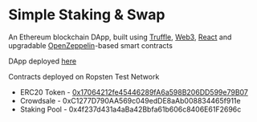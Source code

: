 # Simple Staking & Swap

An Ethereum blockchain DApp, built using [Truffle](https://www.trufflesuite.com/), [Web3](https://web3js.readthedocs.io/en/v1.4.0/), [React](https://reactjs.org/) and upgradable [OpenZeppelin](https://openzeppelin.com/)-based smart contracts

DApp deployed [here](https://bensadeghi.github.io/tala.finance/)

Contracts deployed on Ropsten Test Network
* ERC20 Token  - [0x17064212fe45446289fA6a598B206DD599e79B07](https://ropsten.etherscan.io/token/0x17064212fe45446289fa6a598b206dd599e79b07)
* Crowdsale    - 0xC1277D790AA569c049edDE8aAb008834465f911e
* Staking Pool - 0x4f237d431a4aBa42Bbfa61b606c8406E61F2696c
